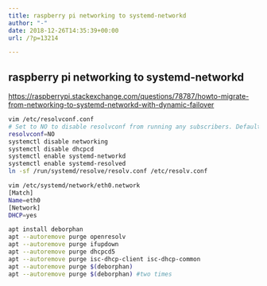 ```yaml
---
title: raspberry pi networking to systemd-networkd
author: "-"
date: 2018-12-26T14:35:39+00:00
url: /?p=13214

---
```

## raspberry pi networking to systemd-networkd
https://raspberrypi.stackexchange.com/questions/78787/howto-migrate-from-networking-to-systemd-networkd-with-dynamic-failover

```bash
vim /etc/resolvconf.conf
# Set to NO to disable resolvconf from running any subscribers. Defaults to YES.
resolvconf=NO
systemctl disable networking
systemctl disable dhcpcd
systemctl enable systemd-networkd
systemctl enable systemd-resolved
ln -sf /run/systemd/resolve/resolv.conf /etc/resolv.conf

vim /etc/systemd/network/eth0.network
[Match]
Name=eth0
[Network]
DHCP=yes

apt install deborphan
apt --autoremove purge openresolv
apt --autoremove purge ifupdown
apt --autoremove purge dhcpcd5
apt --autoremove purge isc-dhcp-client isc-dhcp-common
apt --autoremove purge $(deborphan)
apt --autoremove purge $(deborphan) #two times

```